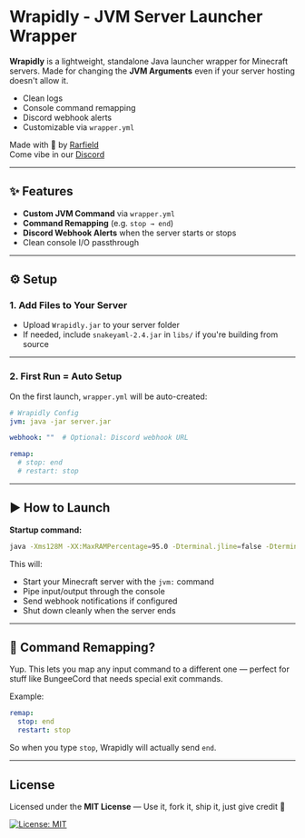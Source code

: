 
# Wrapidly - JVM Server Launcher Wrapper

**Wrapidly** is a lightweight, standalone Java launcher wrapper for Minecraft servers. Made for changing the **JVM Arguments** even if your server hosting doesn't allow it.

- Clean logs  
- Console command remapping  
- Discord webhook alerts  
- Customizable via `wrapper.yml`

Made with 💖 by [Rarfield](https://youtube.com/@Rarfield)  
Come vibe in our [Discord](https://discord.gg/3BGG8tcvVR)

---

## ✨ Features

- **Custom JVM Command** via `wrapper.yml`
- **Command Remapping** (e.g. `stop → end`)
- **Discord Webhook Alerts** when the server starts or stops
- Clean console I/O passthrough

---

## ⚙️ Setup

### 1. Add Files to Your Server

- Upload `Wrapidly.jar` to your server folder  
- If needed, include `snakeyaml-2.4.jar` in `libs/` if you're building from source

---

### 2. First Run = Auto Setup

On the first launch, `wrapper.yml` will be auto-created:

```yaml
# Wrapidly Config
jvm: java -jar server.jar

webhook: ""  # Optional: Discord webhook URL

remap:
  # stop: end
  # restart: stop
````

---

## ▶️ How to Launch

**Startup command:**

```bash
java -Xms128M -XX:MaxRAMPercentage=95.0 -Dterminal.jline=false -Dterminal.ansi=true -jar Wrapidly.jar
```

This will:

* Start your Minecraft server with the `jvm:` command
* Pipe input/output through the console
* Send webhook notifications if configured
* Shut down cleanly when the server ends

---

## 🔁 Command Remapping?

Yup. This lets you map any input command to a different one — perfect for stuff like BungeeCord that needs special exit commands.

Example:

```yaml
remap:
  stop: end
  restart: stop
```

So when you type `stop`, Wrapidly will actually send `end`.

---

## License

Licensed under the **MIT License** —
Use it, fork it, ship it, just give credit 🙏

[![License: MIT](https://img.shields.io/badge/License-MIT-yellow.svg)](https://opensource.org/licenses/MIT)
